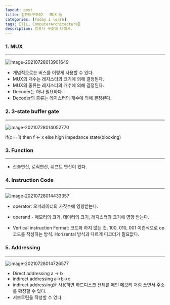 ```yaml
---
layout: post
title: 컴퓨터구조02 - MUX 등
categories: [Today i learn]
tags: [TIL, ComputerArchitecture]
description: 컴퓨터 구조에 대해서.
---
```


### 1. MUX

---

![image-20210728013901649](https://raw.githubusercontent.com/chunyunseo/ImageRepo/image/img/image-20210728013901649.png)

- 개념적으로는 버스를 이렇게 사용할 수 있다.
- MUX의 개수는 레지스터의 크기에 의해 결정된다.
- MUX의 종류는 레지스터의 개수에 의해 결정된다.
- Decoder는 하나 필요하다.
- Decoder의 종류는 레지스터의 개수에 의해 결정된다.

### 2. 3-state buffer gate

---

![image-20210728014052770](https://raw.githubusercontent.com/chunyunseo/ImageRepo/image/img/image-20210728014052770.png)

if(c==1) then f <- x else high impedance state(blocking)

### 3. Function

---

- 산술연산, 로직연산, 쉬프트 연산이 있다.

### 4. Instruction Code

---

![image-20210728014433357](https://raw.githubusercontent.com/chunyunseo/ImageRepo/image/img/image-20210728014433357.png)

- operator: 오퍼레이터의 가짓수에 영향받는다.
- operand - 메모리의 크기, 데이터의 크기, 레지스터의 크기에 영향 받는다.

- Vertical instruction Format: 코드화 하지 않는 것. 100, 010, 001 이런식으로 op코드를 작성하는 방식. Horizental 방식과 다르게 디코더가 필요없다.

### 5. Addressing

---

![image-20210728014726577](https://raw.githubusercontent.com/chunyunseo/ImageRepo/image/img/image-20210728014726577.png)

- Direct addressing a -> b
- indirect addressing a->b->c
- indirect addressing을 사용하면 하드디스크 전체를 메인 메모리 처럼 쓰면서 주소를 확장할 수 있다.
- 서브루틴을 작성할 수 있다.

